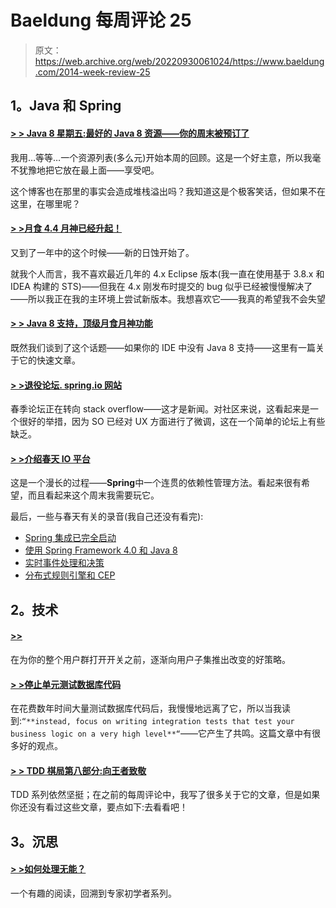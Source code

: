 # Baeldung 每周评论 25

> 原文：<https://web.archive.org/web/20220930061024/https://www.baeldung.com/2014-week-review-25>

## **1。Java 和 Spring**

#### **[> > Java 8 星期五:最好的 Java 8 资源——你的周末被预订了](https://web.archive.org/web/20220521214915/http://blog.jooq.org/2014/06/20/java-8-friday-the-best-java-8-resources-your-weekend-is-booked/)**

我用…等等…一个资源列表(多么元)开始本周的回顾。这是一个好主意，所以我毫不犹豫地把它放在最上面——享受吧。

这个博客也在那里的事实会造成堆栈溢出吗？我知道这是个极客笑话，但如果不在这里，在哪里呢？

#### **[> >月食 4.4 月神已经升起！](https://web.archive.org/web/20220521214915/http://jaxenter.com/eclipse-4-4-luna-has-risen-50634.html)**

又到了一年中的这个时候——新的日蚀开始了。

就我个人而言，我不喜欢最近几年的 4.x Eclipse 版本(我一直在使用基于 3.8.x 和 IDEA 构建的 STS)——但我在 4.x 刚发布时提交的 bug 似乎已经被慢慢解决了——所以我正在我的主环境上尝试新版本。我想喜欢它——我真的希望我不会失望

#### **[> > Java 8 支持，顶级月食月神功能](https://web.archive.org/web/20220521214915/http://eclipsesource.com/blogs/2014/06/25/java-8-support-top-eclipse-luna-feature/)**

既然我们谈到了这个话题——如果你的 IDE 中没有 Java 8 支持——这里有一篇关于它的快速文章。

#### **[> >退役论坛. spring.io 网站](https://web.archive.org/web/20220521214915/https://spring.io/blog/2014/06/18/retiring-the-forum-spring-io-website)**

春季论坛正在转向 stack overflow——这才是新闻。对社区来说，这看起来是一个很好的举措，因为 SO 已经对 UX 方面进行了微调，这在一个简单的论坛上有些缺乏。

#### **[> >介绍春天 IO 平台](https://web.archive.org/web/20220521214915/https://spring.io/blog/2014/06/26/introducing-the-spring-io-platform)**

这是一个漫长的过程——**Spring**中一个连贯的依赖性管理方法。看起来很有希望，而且看起来这个周末我需要玩它。

最后，一些与春天有关的录音(我自己还没有看完):

*   [Spring 集成已完全启动](https://web.archive.org/web/20220521214915/https://spring.io/blog/2014/06/23/webinar-replay-spring-integration-done-booti-fully)
*   [使用 Spring Framework 4.0 和 Java 8](https://web.archive.org/web/20220521214915/https://spring.io/blog/2014/06/23/meetup-replay-using-spring-framework-4-0-and-java-8)
*   [实时事件处理和决策](https://web.archive.org/web/20220521214915/https://spring.io/blog/2014/06/24/springone2gx-2013-replay-real-time-event-processing-and-decision-making)
*   [分布式规则引擎和 CEP](https://web.archive.org/web/20220521214915/https://spring.io/blog/2014/06/24/springone2gx-2013-replay-distributed-rules-engines-and-cep)

## **2。技术**

#### **[>>](https://web.archive.org/web/20220521214915/http://martinfowler.com/bliki/CanaryRelease.html)**

在为你的整个用户群打开开关之前，逐渐向用户子集推出改变的好策略。

#### **[> >停止单元测试数据库代码](https://web.archive.org/web/20220521214915/http://blog.jooq.org/2014/06/26/stop-unit-testing-database-code/)**

在花费数年时间大量测试数据库代码后，我慢慢地远离了它，所以当我读到:`“**instead, focus on writing integration tests that test your business logic on a very high level**“`——它产生了共鸣。这篇文章中有很多好的观点。

#### **[> > TDD 棋局第八部分:向王者致敬](https://web.archive.org/web/20220521214915/http://www.daedtech.com/tdd-chess-game-part-8-hail-to-the-king)**

TDD 系列依然坚挺；在之前的每周评论中，我写了很多关于它的文章，但是如果你还没有看过这些文章，要点如下:去看看吧！

## **3。沉思**

#### **[> >如何处理无能？](https://web.archive.org/web/20220521214915/http://techblog.bozho.net/?p=1449)**

一个有趣的阅读，回溯到专家初学者系列。